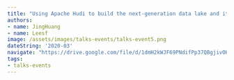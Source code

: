 ```yaml
---
title: "Using Apache Hudi to build the next-generation data lake and its application in medical big data"
authors:
- name: JingHuang
- name: Leesf
image: /assets/images/talks-events/talks-event5.png
dateString: '2020-03'
navigate: "https://drive.google.com/file/d/1dmH2kWJF69PNdifPp37QBgjivOHaSLDn/view?pli=1"
tags:
- talks-events
---
```

